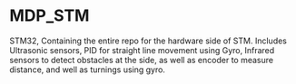 # MDP_STM
STM32, Containing the entire repo for the hardware side of STM. Includes Ultrasonic sensors, PID for straight line movement using Gyro, Infrared sensors to detect obstacles at the side, as well as encoder to measure distance, and well as turnings using gyro.
